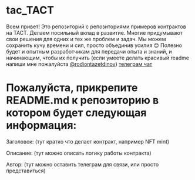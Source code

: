 # tac_TACT
Всем привет! Это репозиторий с репозиториями примеров контрактов на TACT. Делаем посильный вклад в развитие. Многие придумывают свои решения для одних и тех же проблем и задач. Мы можем сохранить кучу времени и сил, просто объединив усилия 😊 Полезно будет и опытным разработчикам для передачи опыта и знаний, и начинающим, чтобы их получить (если умеете делать красивый readme напиши мне пожалуйста [@rodiontazetdinov](https://twitter.com/yourprofile))
[телеграм чат](https://t.me/+Eksj5qJVDlxmOWJi)

# Пожалуйста, прикрепите README.md к репозиторию в котором будет следующая информация:

Заголовок: (тут кратко что делает контракт, например NFT mint)

Описание: (тут можно описать логику работы контракта)

Автор: (тут можно оставить телеграм для связи, или просто представиться)
